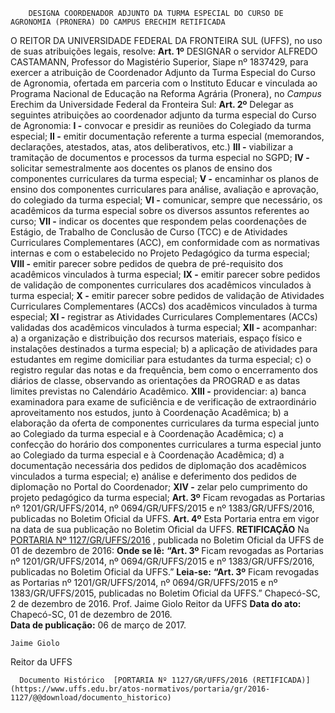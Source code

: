         DESIGNA COORDENADOR ADJUNTO DA TURMA ESPECIAL DO CURSO DE AGRONOMIA (PRONERA) DO CAMPUS ERECHIM RETIFICADA  

 O REITOR DA UNIVERSIDADE FEDERAL DA FRONTEIRA SUL (UFFS), no uso de suas atribuições legais, resolve:   **Art. 1º** DESIGNAR o servidor ALFREDO CASTAMANN, Professor do Magistério Superior, Siape nº 1837429, para exercer a atribuição de Coordenador Adjunto da Turma Especial do Curso de Agronomia, ofertada em parceria com o Instituto Educar e vinculada ao Programa Nacional de Educação na Reforma Agrária (Pronera), no *Campus* Erechim da Universidade Federal da Fronteira Sul:   **Art. 2º** Delegar as seguintes atribuições ao coordenador adjunto da turma especial do Curso de Agronomia: **I -** convocar e presidir as reuniões do Colegiado da turma especial; **II -** emitir documentação referente a turma especial (memorandos, declarações, atestados, atas, atos deliberativos, etc.) **III -** viabilizar a tramitação de documentos e processos da turma especial no SGPD; **IV -** solicitar semestralmente aos docentes os planos de ensino dos componentes curriculares da turma especial; **V -** encaminhar os planos de ensino dos componentes curriculares para análise, avaliação e aprovação, do colegiado da turma especial; **VI -** comunicar, sempre que necessário, os acadêmicos da turma especial sobre os diversos assuntos referentes ao curso; **VII -** indicar os docentes que respondem pelas coordenações de Estágio, de Trabalho de Conclusão de Curso (TCC) e de Atividades Curriculares Complementares (ACC), em conformidade com as normativas internas e com o estabelecido no Projeto Pedagógico da turma especial; **VIII -** emitir parecer sobre pedidos de quebra de pré-requisito dos acadêmicos vinculados à turma especial; **IX -** emitir parecer sobre pedidos de validação de componentes curriculares dos acadêmicos vinculados à turma especial; **X -** emitir parecer sobre pedidos de validação de Atividades Curriculares Complementares (ACCs) dos acadêmicos vinculados à turma especial; **XI -** registrar as Atividades Curriculares Complementares (ACCs) validadas dos acadêmicos vinculados à turma especial; **XII -** acompanhar: a) a organização e distribuição dos recursos materiais, espaço físico e instalações destinados a turma especial; b) a aplicação de atividades para estudantes em regime domiciliar para estudantes da turma especial; c) o registro regular das notas e da frequência, bem como o encerramento dos diários de classe, observando as orientações da PROGRAD e as datas limites previstas no Calendário Acadêmico. **XIII -** providenciar: a) banca examinadora para exame de suficiência e de verificação de extraordinário aproveitamento nos estudos, junto à Coordenação Acadêmica; b) a elaboração da oferta de componentes curriculares da turma especial junto ao Colegiado da turma especial e à Coordenação Acadêmica; c) a confecção do horário dos componentes curriculares a turma especial junto ao Colegiado da turma especial e à Coordenação Acadêmica; d) a documentação necessária dos pedidos de diplomação dos acadêmicos vinculados a turma especial; e) análise e deferimento dos pedidos de diplomação no Portal do Coordenador; **XIV -** zelar pelo cumprimento do projeto pedagógico da turma especial;   **Art. 3º** Ficam revogadas as Portarias nº 1201/GR/UFFS/2014, nº 0694/GR/UFFS/2015 e nº 1383/GR/UFFS/2016, publicadas no Boletim Oficial da UFFS.   **Art. 4º** Esta Portaria entra em vigor na data de sua publicação no Boletim Oficial da UFFS.   **RETIFICAÇÃO**    Na [PORTARIA Nº 1127/GR/UFFS/2016](https://www.uffs.edu.br/atos-normativos/portaria/gr/2016-1127)  , publicada no Boletim Oficial da UFFS de 01 de dezembro de 2016:   **Onde se lê:**  **“Art. 3º** Ficam revogadas as Portarias nº 1201/GR/UFFS/2014, nº 0694/GR/UFFS/2015 e nº 1383/GR/UFFS/2016, publicadas no Boletim Oficial da UFFS.”   **Leia-se:**  **“Art. 3º** Ficam revogadas as Portarias nº 1201/GR/UFFS/2014, nº 0694/GR/UFFS/2015 e nº 1383/GR/UFFS/2015, publicadas no Boletim Oficial da UFFS.”   Chapecó-SC, 2 de dezembro de 2016.   Prof. Jaime Giolo Reitor da UFFS     **Data do ato:** Chapecó-SC, 01 de dezembro de 2016.   
 **Data de publicação:**  06 de março de 2017. 

    Jaime Giolo   
 Reitor da UFFS 

      Documento Histórico  [PORTARIA Nº 1127/GR/UFFS/2016 (RETIFICADA)](https://www.uffs.edu.br/atos-normativos/portaria/gr/2016-1127/@@download/documento_historico)     
      